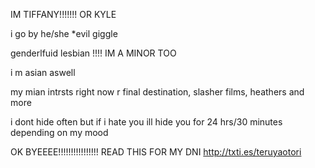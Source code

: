 IM TIFFANY!!!!!!! OR KYLE

i go by he/she *evil giggle

genderlfuid lesbian !!!! IM A MINOR TOO

i m asian aswell

my mian intrsts right now r final destination, slasher films, heathers and more

i dont hide often but if i hate you ill hide you for 24 hrs/30 minutes depending on my mood

OK BYEEEE!!!!!!!!!!!!!!!! READ THIS FOR MY DNI http://txti.es/teruyaotori
<!--
**BILLYLENZ/BILLYLENZ** is a ✨ _special_ ✨ repository because its `README.md` (this file) appears on your GitHub profile.

Here are some ideas to get you started:

- 🔭 I’m currently working on ...
- 🌱 I’m currently learning ...
- 👯 I’m looking to collaborate on ...
- 🤔 I’m looking for help with ...
- 💬 Ask me about ...
- 📫 How to reach me: ...
- 😄 Pronouns: ...
- ⚡ Fun fact: ...
-->
